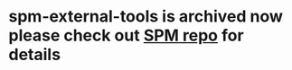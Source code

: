 # spm-external-tools is archived now please check out [SPM repo](https://github.com/Bultek/SharpPackageManager) for details 
